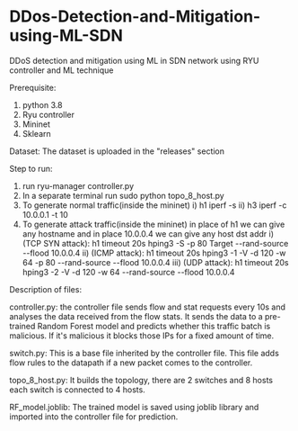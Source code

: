 # DDos-Detection-and-Mitigation-using-ML-SDN
DDoS detection and mitigation using ML in SDN network using RYU controller and ML technique 

Prerequisite:
  1) python 3.8
  2) Ryu controller
  3) Mininet
  4) Sklearn

Dataset:
  The dataset is uploaded in the "releases" section

Step to run:
  1) run ryu-manager controller.py
  2) In a separate terminal run sudo python topo_8_host.py
  3) To generate normal traffic(inside the mininet)
       i) h1 iperf -s
      ii) h3 iperf -c 10.0.0.1 -t 10
  4) To generate attack traffic(inside the mininet)
     in place of h1 we can give any hostname and in place 10.0.0.4 we can give any host dst addr 
       i) (TCP SYN attack): h1 timeout 20s hping3 -S -p 80 Target --rand-source --flood 10.0.0.4
      ii) (ICMP attack): h1 timeout 20s hping3 -1 -V -d 120 -w 64 -p 80 --rand-source --flood 10.0.0.4
     iii) (UDP attack): h1 timeout 20s hping3 -2 -V -d 120 -w 64 --rand-source --flood 10.0.0.4

Description of files:

  controller.py: the controller file sends flow and stat requests every 10s and analyses the data received from the flow stats. It sends the data to a pre-trained                       Random Forest model and predicts whether this traffic batch is malicious. If it's malicious it blocks those IPs for a fixed amount of time.

  switch.py: This is a base file inherited by the controller file. This file adds flow rules to the datapath if a new packet comes to the controller.
  
  topo_8_host.py: It builds the topology, there are 2 switches and 8 hosts each switch is connected to 4 hosts. 

  RF_model.joblib: The trained model is saved using joblib library and imported into the controller file for prediction. 



  
  
